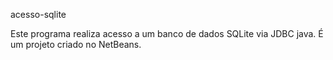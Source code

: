 acesso-sqlite

Este programa realiza acesso a um banco de dados SQLite via JDBC java. É um projeto criado no NetBeans.
